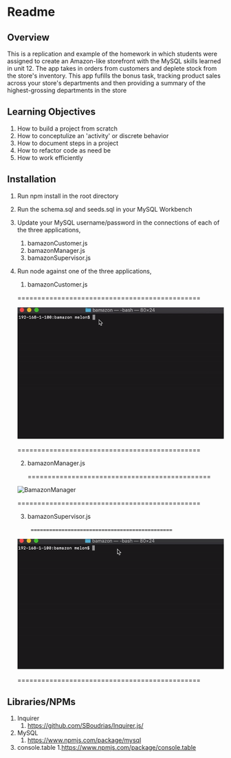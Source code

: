 # Readme

## Overview

This is a replication and example of the homework in which students were assigned to create an Amazon-like storefront with the MySQL skills learned in unit 12. The app takes in orders from customers and deplete stock from the store's inventory. This app fufills the bonus task, tracking product sales across your store's departments and then providing a summary of the highest-grossing departments in the store

## Learning Objectives

1. How to build a project from scratch
2. How to conceptulize an 'activity' or discrete behavior
3. How to document steps in a project
4. How to refactor code as need be
5. How to work efficiently

## Installation

1. Run npm install in the root directory
2. Run the schema.sql and seeds.sql in your MySQL Workbench
3. Update your MySQL username/password in the connections of each of the three applications,
    1. bamazonCustomer.js
    2. bamazonManager.js
    3. bamazonSupervisor.js
4. Run node against one of the three applications, 
    1. bamazonCustomer.js
    
    
    ==============================================
    
    ![BamazonCustomer](https://github.com/melonek/bamazon/blob/master/gifs/bamazonCustomerGif.gif?raw=true)
    
    ==============================================
    
    
    2. bamazonManager.js
    
        ==============================================
    
    ![BamazonManager](https://github.com/melonek/bamazon/blob/master/gifs/bamazonManagerGif.gif?raw=true)
    
    ==============================================
    
    3. bamazonSupervisor.js
    
            ==============================================
    
    ![BamazonSupervisor](https://github.com/melonek/bamazon/blob/master/gifs/bamazonSupervisorGif.gif?raw=true)
    
    ==============================================
    

## Libraries/NPMs

1. Inquirer
    1. https://github.com/SBoudrias/Inquirer.js/
2. MySQL
    1. https://www.npmjs.com/package/mysql
3. console.table
    1.https://www.npmjs.com/package/console.table
